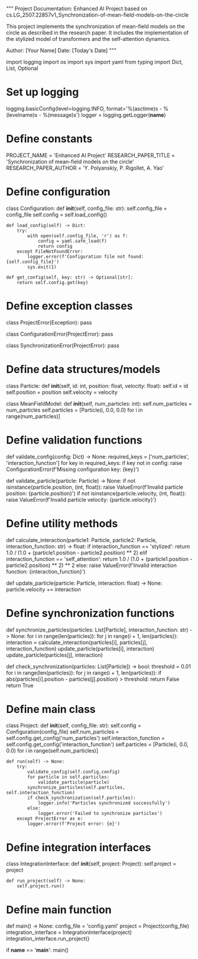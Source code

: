 """
Project Documentation: Enhanced AI Project based on cs.LG_2507.22857v1_Synchronization-of-mean-field-models-on-the-circle

This project implements the synchronization of mean-field models on the circle as described in the research paper.
It includes the implementation of the stylized model of transformers and the self-attention dynamics.

Author: [Your Name]
Date: [Today's Date]
"""

import logging
import os
import sys
import yaml
from typing import Dict, List, Optional

# Set up logging
logging.basicConfig(level=logging.INFO, format='%(asctime)s - %(levelname)s - %(message)s')
logger = logging.getLogger(__name__)

# Define constants
PROJECT_NAME = 'Enhanced AI Project'
RESEARCH_PAPER_TITLE = 'Synchronization of mean-field models on the circle'
RESEARCH_PAPER_AUTHOR = 'Y. Polyanskiy, P. Rigollet, A. Yao'

# Define configuration
class Configuration:
    def __init__(self, config_file: str):
        self.config_file = config_file
        self.config = self.load_config()

    def load_config(self) -> Dict:
        try:
            with open(self.config_file, 'r') as f:
                config = yaml.safe_load(f)
                return config
        except FileNotFoundError:
            logger.error(f'Configuration file not found: {self.config_file}')
            sys.exit(1)

    def get_config(self, key: str) -> Optional[str]:
        return self.config.get(key)

# Define exception classes
class ProjectError(Exception):
    pass

class ConfigurationError(ProjectError):
    pass

class SynchronizationError(ProjectError):
    pass

# Define data structures/models
class Particle:
    def __init__(self, id: int, position: float, velocity: float):
        self.id = id
        self.position = position
        self.velocity = velocity

class MeanFieldModel:
    def __init__(self, num_particles: int):
        self.num_particles = num_particles
        self.particles = [Particle(i, 0.0, 0.0) for i in range(num_particles)]

# Define validation functions
def validate_config(config: Dict) -> None:
    required_keys = ['num_particles', 'interaction_function']
    for key in required_keys:
        if key not in config:
            raise ConfigurationError(f'Missing configuration key: {key}')

def validate_particle(particle: Particle) -> None:
    if not isinstance(particle.position, (int, float)):
        raise ValueError(f'Invalid particle position: {particle.position}')
    if not isinstance(particle.velocity, (int, float)):
        raise ValueError(f'Invalid particle velocity: {particle.velocity}')

# Define utility methods
def calculate_interaction(particle1: Particle, particle2: Particle, interaction_function: str) -> float:
    if interaction_function == 'stylized':
        return 1.0 / (1.0 + (particle1.position - particle2.position) ** 2)
    elif interaction_function == 'self_attention':
        return 1.0 / (1.0 + (particle1.position - particle2.position) ** 2) ** 2
    else:
        raise ValueError(f'Invalid interaction function: {interaction_function}')

def update_particle(particle: Particle, interaction: float) -> None:
    particle.velocity += interaction

# Define synchronization functions
def synchronize_particles(particles: List[Particle], interaction_function: str) -> None:
    for i in range(len(particles)):
        for j in range(i + 1, len(particles)):
            interaction = calculate_interaction(particles[i], particles[j], interaction_function)
            update_particle(particles[i], interaction)
            update_particle(particles[j], interaction)

def check_synchronization(particles: List[Particle]) -> bool:
    threshold = 0.01
    for i in range(len(particles)):
        for j in range(i + 1, len(particles)):
            if abs(particles[i].position - particles[j].position) > threshold:
                return False
    return True

# Define main class
class Project:
    def __init__(self, config_file: str):
        self.config = Configuration(config_file)
        self.num_particles = self.config.get_config('num_particles')
        self.interaction_function = self.config.get_config('interaction_function')
        self.particles = [Particle(i, 0.0, 0.0) for i in range(self.num_particles)]

    def run(self) -> None:
        try:
            validate_config(self.config.config)
            for particle in self.particles:
                validate_particle(particle)
            synchronize_particles(self.particles, self.interaction_function)
            if check_synchronization(self.particles):
                logger.info('Particles synchronized successfully')
            else:
                logger.error('Failed to synchronize particles')
        except ProjectError as e:
            logger.error(f'Project error: {e}')

# Define integration interfaces
class IntegrationInterface:
    def __init__(self, project: Project):
        self.project = project

    def run_project(self) -> None:
        self.project.run()

# Define main function
def main() -> None:
    config_file = 'config.yaml'
    project = Project(config_file)
    integration_interface = IntegrationInterface(project)
    integration_interface.run_project()

if __name__ == '__main__':
    main()